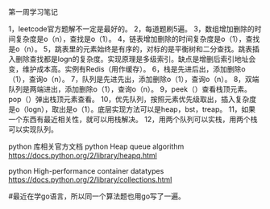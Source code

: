 第一周学习笔记

1，leetcode官方题解不一定是最好的。
2，每道题刷5遍。
3，数组增加删除的时间复杂度是o（n），查找是o（1）。
4，链表增加删除的时间复杂度是o（1），查找是o（n）。
5，跳表里的元素始终是有序的，对标的是平衡树和二分查找。跳表插入删除查找都是logn的复杂度。实现原理是多级索引。缺点是增删后索引地址会变，维护成本高。实例有Redis（用作缓存）。
6，栈是先进后出，添加删除o（1），查询o（n）。
7，队列是先进先出，添加删除o（1），查询o（n）。
8，双端队列是两端进出，添加删除o（1），查询o（n）。
9，peek（）查看栈顶元素。pop（）弹出栈顶元素查看。
10，优先队列，按照元素优先级取出，插入复杂度是o（logn），取出是o（1）。底层实现方法可以是heap，bst，treap。
11，如果一个东西有最近相关性，就可以用栈解决。
12，用两个队列可以实栈，用两个栈可以实现队列。


python 库相关官方文档
python Heap queue algorithm
https://docs.python.org/2/library/heapq.html

python High-performance container datatypes
https://docs.python.org/2/library/collections.html

#最近在学go语言，所以同一个算法题也用go写了一遍。
